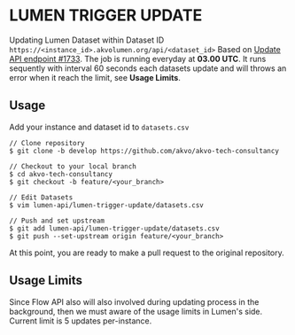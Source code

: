 # LUMEN TRIGGER UPDATE

Updating Lumen Dataset within Dataset ID `https://<instance_id>.akvolumen.org/api/<dataset_id>` Based on [Update API endpoint #1733](https://github.com/akvo/akvo-lumen/issues/1377). The job is running everyday at **03.00 UTC**. It runs sequently with interval 60 seconds each datasets update and will throws an error when it reach the limit, see **Usage Limits**.

## Usage
Add your instance and dataset id to `datasets.csv`
```
// Clone repository
$ git clone -b develop https://github.com/akvo/akvo-tech-consultancy

// Checkout to your local branch 
$ cd akvo-tech-consultancy
$ git checkout -b feature/<your_branch>

// Edit Datasets
$ vim lumen-api/lumen-trigger-update/datasets.csv

// Push and set upstream
$ git add lumen-api/lumen-trigger-update/datasets.csv
$ git push --set-upstream origin feature/<your_branch>
```
At this point, you are ready to make a pull request to the original repository.

## Usage Limits 
Since Flow API also will also involved during updating process in the background, then we must aware of the usage limits in Lumen's side. Current limit is 5 updates per-instance.
